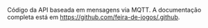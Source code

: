 Código da API baseada em mensagens via MQTT. A documentação completa está em https://github.com/feira-de-jogos/.github.

